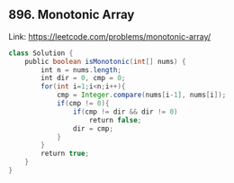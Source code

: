 ## 896. Monotonic Array
Link: https://leetcode.com/problems/monotonic-array/

```java
class Solution {
    public boolean isMonotonic(int[] nums) {
        int n = nums.length;
        int dir = 0, cmp = 0;
        for(int i=1;i<n;i++){
            cmp = Integer.compare(nums[i-1], nums[i]);
            if(cmp != 0){
                if(cmp != dir && dir != 0)
                    return false;
                dir = cmp;
            }
        }
        return true;
    }
}
```
